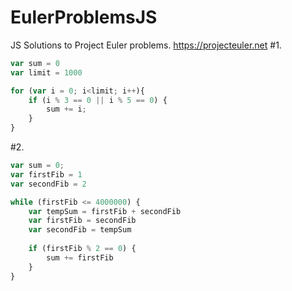 # EulerProblemsJS
JS Solutions to Project Euler problems. https://projecteuler.net
#1.
```javascript
var sum = 0
var limit = 1000

for (var i = 0; i<limit; i++){
    if (i % 3 == 0 || i % 5 == 0) {
        sum += i;
    }
}
```

#2.

```javascript
var sum = 0;
var firstFib = 1
var secondFib = 2

while (firstFib <= 4000000) {
    var tempSum = firstFib + secondFib
    var firstFib = secondFib
    var secondFib = tempSum
    
    if (firstFib % 2 == 0) {
        sum += firstFib
    }
}
```
